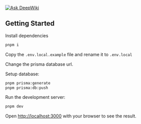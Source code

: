 [![Ask DeepWiki](https://deepwiki.com/badge.svg)](https://deepwiki.com/cima-alfa/next-cms)

## Getting Started

Install dependencies

```bash
pnpm i
```

Copy the `.env.local.example` file and rename it to `.env.local`

Change the prisma database url.

Setup database:

```bash
pnpm prisma:generate
pnpm prisma:db:push
```

Run the development server:

```bash
pnpm dev
```

Open [http://localhost:3000](http://localhost:3000) with your browser to see the result.
